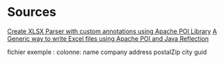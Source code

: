 # Sources
[Create XLSX Parser with custom annotations using Apache POI Library](https://frontbackend.com/java/create-xlsx-parser-with-custom-annotations-using-apache-poi-library)
[A Generic way to write Excel files using Apache POI and Java Reflection](https://medium.com/javarevisited/a-generic-approach-to-write-excel-using-apache-poi-17a1dfd4b98e)


fichier exemple :
colonne: name	company	address	postalZip	city	guid
